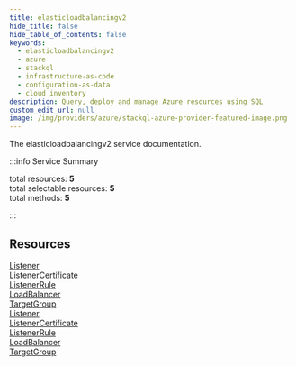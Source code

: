 ```yaml
---
title: elasticloadbalancingv2
hide_title: false
hide_table_of_contents: false
keywords:
  - elasticloadbalancingv2
  - azure
  - stackql
  - infrastructure-as-code
  - configuration-as-data
  - cloud inventory
description: Query, deploy and manage Azure resources using SQL
custom_edit_url: null
image: /img/providers/azure/stackql-azure-provider-featured-image.png
---
```


The elasticloadbalancingv2 service documentation.

:::info Service Summary

<div class="row">
<div class="providerDocColumn">
<span>total resources:&nbsp;<b>5</b></span><br />
<span>total selectable resources:&nbsp;<b>5</b></span><br />
<span>total methods:&nbsp;<b>5</b></span><br />
</div>
</div>

:::

## Resources
<div class="row">
<div class="providerDocColumn">
<a href="/providers/azure/elasticloadbalancingv2/Listener/">Listener</a><br />
<a href="/providers/azure/elasticloadbalancingv2/ListenerCertificate/">ListenerCertificate</a><br />
<a href="/providers/azure/elasticloadbalancingv2/ListenerRule/">ListenerRule</a><br />
<a href="/providers/azure/elasticloadbalancingv2/LoadBalancer/">LoadBalancer</a><br />
<a href="/providers/azure/elasticloadbalancingv2/TargetGroup/">TargetGroup</a>
</div>
<div class="providerDocColumn">
<a href="/providers/azure/elasticloadbalancingv2/Listener/">Listener</a><br />
<a href="/providers/azure/elasticloadbalancingv2/ListenerCertificate/">ListenerCertificate</a><br />
<a href="/providers/azure/elasticloadbalancingv2/ListenerRule/">ListenerRule</a><br />
<a href="/providers/azure/elasticloadbalancingv2/LoadBalancer/">LoadBalancer</a><br />
<a href="/providers/azure/elasticloadbalancingv2/TargetGroup/">TargetGroup</a>
</div>
</div>